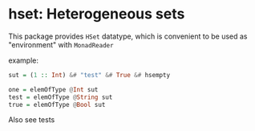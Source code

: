 # hset: Heterogeneous sets

This package provides `HSet` datatype, which is convenient to be used as "environment" with `MonadReader`

example:

```haskell
sut = (1 :: Int) &# "test" &# True &# hsempty

one = elemOfType @Int sut
test = elemOfType @String sut
true = elemOfType @Bool sut
```

Also see tests